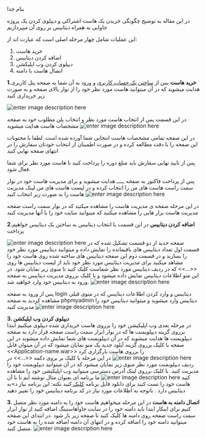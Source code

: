 بنام خدا

در این مقاله به توضیح چگونگی خریدن یک هاست اشتراکی و دیپلوی کردن یک پروژه جاوایی به همراه دیتابیس بر روی آن میپردازیم

 این عملیات شامل چهار مرحله اصلی است که عبارت اند از:
 

  1. خرید هاست 
 2. اضافه کردن دیتابیس 
 3. دیپلوی کردن وب اپلیکشن
 4. اتصال هاست با دامنه

**1.خرید هاست**
پس از [ساختن یک حساب کاربری](https://javahosting.ir/register) و ورود به آن شما به صفحه پنل کاربری هدایت میشوید که در آن میتوانید هاست مورد نظر خود را از نوار بالای صفحه و به صورت زیر خریداری کنید

![enter image description here](https://git.javahosting.ir/mmahdikarimian/pictures/-/raw/master/1.hosts.png?inline=false)

  در این قسمت پس از انتخاب هاست مورد نظر و انتخاب پلن مطلوب خود به صفحه مشخصات هاست هدایت میشوید
  ![enter image description here](https://git.javahosting.ir/mmahdikarimian/pictures/-/raw/master/2.information.png?inline=false)
    

در این صفحه تمامی مشخصات هاست انتخابی شما آورده شده است. لطفا با محتویات این صفحه را با دقت مطالعه کرده و در صورت اطمینان از انتخاب خودتان سفارش را در انتهای صفحه نهایی کنید

پس از تایید نهایی سفارش باید مبلغ دوره را پرداخت کنید تا هاست مورد نظر برای شما فعال شود.

پس از پرداخت فاکتور به صفحه ـــــ هدایت میشوید و برای مدیریت هاست خود در نوار سمت راست هاست های من را انتخاب کرده و در لیست هاست های من لینک مدیریت هاست را به صورت زیر انتخاب کنید
![enter image description here](https://git.javahosting.ir/mmahdikarimian/pictures/-/raw/master/3.myhost.png?inline=false)
  
در این مرحله صفحه ی مدیریت هاست را مشاهده میکنید که در نوار سمت راست صفحه مدیریت هاست بزار هایی را مشاهده میکنید که میتوانید سایت خود را با آنها مدیریت کنید

**2.اضافه کردن دیتابیس**
در این قسمت با انتخاب دیتابیس به ساختن یک دیتابیس خواهیم پرداخت

![enter image description here](https://git.javahosting.ir/mmahdikarimian/pictures/-/raw/master/host%20manager.png?inline=false)
صفحه حدید از دو قسمت تشکیل شده که در قسمت اول تعداد دیتابیس های باقیمانده را نمایش داده و میتوانید دیتابیس مورد نظر خود را بسازید و در قسمت دوم این صفحه دیتابیس های ساخته شده روی هاست خود را مشاهد میکنید 
برای مدیریت دیتابیس مورد نظر خود باید از لیست دیتابیس ها روی <<...>> که در ردیف دیتابیس مورد نظر شماست کلیک کنید تا منوی زیر نمایان شود.
در این منو اطلاعات دیتابیس نمایش داده میشود و با کلیک برروی مدیریت دیتابیس به صفحه ورود به دیتابیس خود وارد خواهید شد.
![enter image description here](https://git.javahosting.ir/mmahdikarimian/pictures/-/raw/master/database%20manager.png?inline=false) 

پس از ورود به صفحه login دیتابیس و وارد کردن اطلاعات دیتابیس که در منوی قبلی مشاهده کردید به صفحه phpmyadmin دیتابیس وارد میشوید و میتوانید دیتابیس خود را مدیریت کنید
![enter image description here](https://git.javahosting.ir/mmahdikarimian/pictures/-/raw/master/database%20index%20page.png?inline=false)

**3. دیپلوی کردن وب اپلیکشن**  
در مرحله بعدی وب اپلیکیشن خود را برروی هاست خریداری شده دیپلوی میکنیم 
ابتدا برروی گزینه دیپلویمنت ها که در نوار ابزار سمت راست صفحه قرار دارد به صفحه دیپلویمنت ها هدایت میشوید که در آن دیپلویمنت های شما نمایش داده میشوند 
در این صفحه با کلیک برروی گزینه آپلود جدید یک منو نمایان میشود که در آن میتوان فایل <<Application-name.war>> را برروی هاست بارگزاری کرد 
![enter image description here](https://git.javahosting.ir/mmahdikarimian/pictures/-/raw/master/7.new-deployment.png?inline=false)
در این مرحله با کلیک بر بروی دکمه <<...>> در ردیف دیپلویمنت مورد نظر منوی زیر نمایان میشود که در آن میتوانید دیپلویمنت خود را مدیریت کنید.
با کلیک برروی لینک آدرس دسترسی میتوانید وب اپلیکیشن خود را مشاهده کنید
![enter image description here](https://git.javahosting.ir/mmahdikarimian/pictures/-/raw/master/8.deployment.png?inline=false)
ما برنامه ای بعنوان مثال نوشته ایم تا با آن هاست خود را تست کنید
برای دانلود فایل برنامه [کلیک ](https://git.javahosting.ir/mmahdikarimian/pictures/-/raw/master/ROOT.tar?inline=false)
کنید
نکته:
این برنامه نیاز د=به دیتابیس دارد . باتوجه به اطلاعات مورد نیاز در کد برنامه دیتابیس خود را تغییر دهید

**3. اتصال دامنه به هاست**
در این مرحله میخواهیم هاست خود را به دامنه مورد نظر متصل کنیم
برای اینکار ابتدا باید دامنه خود را در سایت جاواهاستینگ اضافه کنید
از نوار ابزار سمت راست صفحه روی دامنه ها کلیک کنید
تا صفحه زیر باز شود .در ابتدای این صفحه میتوانید دامنه خود را اضافه کرده و در انتهای آن دامنه اضافه شده را به هاست خود متصل کنید.
![enter image description here](https://git.javahosting.ir/mmahdikarimian/pictures/-/raw/master/10.link%20domain%20to%20host.png?inline=false)
